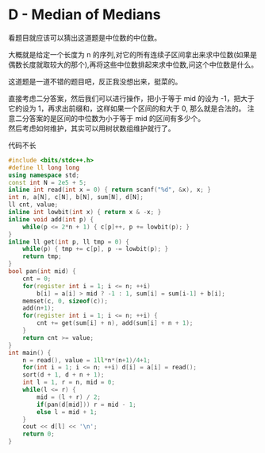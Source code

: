 # D - Median of Medians  

看题目就应该可以猜出这道题是中位数的中位数。  

大概就是给定一个长度为 n 的序列,对它的所有连续子区间拿出来求中位数(如果是偶数长度就取较大的那个),再将这些中位数排起来求中位数,问这个中位数是什么。  

这道题是一道不错的题目吧，反正我没想出来，挺菜的。  

直接考虑二分答案，然后我们可以进行操作，把小于等于 mid 的设为 -1，把大于它的设为 1，再求出前缀和，这样如果一个区间的和大于 0, 那么就是合法的。
注意二分答案的是区间的中位数为小于等于 mid 的区间有多少个。  
然后考虑如何维护，其实可以用树状数组维护就行了。  

代码不长 
```cpp
#include <bits/stdc++.h>
#define ll long long
using namespace std;
const int N = 2e5 + 5;
inline int read(int x = 0) { return scanf("%d", &x), x; }
int n, a[N], c[N], b[N], sum[N], d[N];
ll cnt, value;
inline int lowbit(int x) { return x & -x; }
inline void add(int p) {
	while(p <= 2*n + 1) { c[p]++, p += lowbit(p); }
}
inline ll get(int p, ll tmp = 0) {
	while(p) { tmp += c[p], p -= lowbit(p); }
	return tmp;
}
bool pan(int mid) {
	cnt = 0;
	for(register int i = 1; i <= n; ++i) 
		b[i] = a[i] > mid ? -1 : 1, sum[i] = sum[i-1] + b[i];
	memset(c, 0, sizeof(c));
	add(n+1);
	for(register int i = 1; i <= n; ++i) {
		cnt += get(sum[i] + n), add(sum[i] + n + 1);
	}
	return cnt >= value;
}
int main() {
	n = read(), value = 1ll*n*(n+1)/4+1;
	for(int i = 1; i <= n; ++i) d[i] = a[i] = read();
	sort(d + 1, d + n + 1);
	int l = 1, r = n, mid = 0;
	while(l <= r) {
		mid = (l + r) / 2;
		if(pan(d[mid])) r = mid - 1;
		else l = mid + 1;
	}
	cout << d[l] << '\n';
	return 0;
}
```